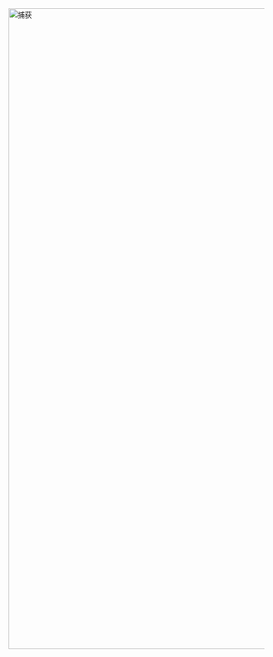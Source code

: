 <img width="1259" alt="捕获" src="https://github.com/1404531344/Ssm_EasyCode_Bootsrap_table/assets/34331205/a0ebe9f9-4d00-4520-b62b-85bccc0b5500">
